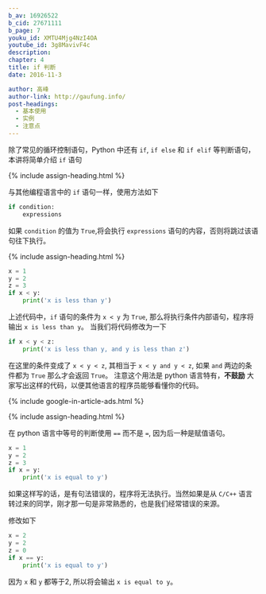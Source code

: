 ```yaml
---
b_av: 16926522
b_cid: 27671111
b_page: 7
youku_id: XMTU4Mjg4NzI4OA
youtube_id: 3g8MavivF4c
description: 
chapter: 4
title: if 判断
date: 2016-11-3

author: 高峰
author-link: http://gaufung.info/
post-headings:
  - 基本使用
  - 实例
  - 注意点
---
```





除了常见的循环控制语句，Python 中还有 `if`, `if else` 和 `if elif` 等判断语句，本讲将简单介绍 `if` 语句


{% include assign-heading.html %}


与其他编程语言中的 `if` 语句一样，使用方法如下

```python
if condition:
    expressions
```

如果 `condition` 的值为 `True`,将会执行 `expressions` 语句的内容，否则将跳过该语句往下执行。


{% include assign-heading.html %}

```python
x = 1
y = 2
z = 3
if x < y:
    print('x is less than y')
```

上述代码中，`if` 语句的条件为 `x < y` 为 `True`, 那么将执行条件内部语句，程序将输出 `x is less than y`。
当我们将代码修改为一下

```python
if x < y < z:
    print('x is less than y, and y is less than z')
```

在这里的条件变成了 `x < y < z`, 其相当于 `x < y and y < z`, 如果 `and` 两边的条件都为 `True` 那么才会返回 `True`。
注意这个用法是 python 语言特有，**不鼓励** 大家写出这样的代码，以便其他语言的程序员能够看懂你的代码。


{% include google-in-article-ads.html %}

{% include assign-heading.html %}

在 python 语言中等号的判断使用 `==` 而不是 `=`, 因为后一种是赋值语句。

```python
x = 1
y = 2
z = 3
if x = y:
    print('x is equal to y')
```

如果这样写的话，是有句法错误的，程序将无法执行。当然如果是从 `C/C++` 语言转过来的同学，刚才那一句是非常熟悉的，也是我们经常错误的来源。

修改如下

```python
x = 2
y = 2
z = 0
if x == y:
    print('x is equal to y')
```

因为 `x` 和 `y` 都等于2, 所以将会输出 `x is equal to y`。